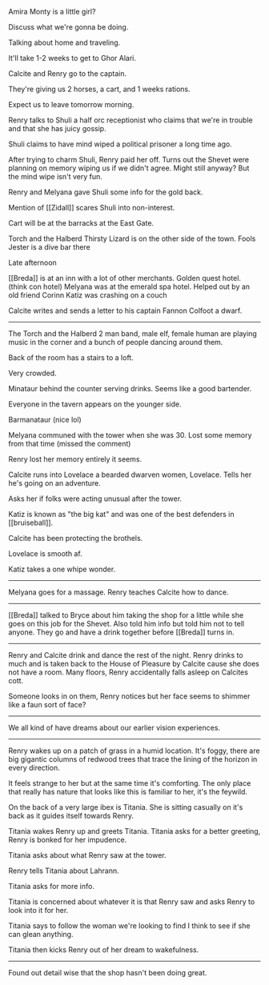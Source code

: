 Amira Monty is a little girl?

Discuss what we're gonna be doing.

Talking about home and traveling.

It'll take 1-2 weeks to get to Ghor Alari.

Calcite and Renry go to the captain.

They're giving us 2 horses, a cart, and 1 weeks rations.

Expect us to leave tomorrow morning. 

Renry talks to Shuli a half orc receptionist who claims that we're in trouble and that she has juicy gossip.

Shuli claims to have mind wiped a political prisoner a long time ago.

After trying to charm Shuli, Renry paid her off.  Turns out the Shevet were planning on memory wiping us if we didn't agree. Might still anyway? But the mind wipe isn't very fun.

Renry and Melyana gave Shuli some info for the gold back. 

Mention of [[Zidall]] scares Shuli into non-interest.

Cart will be at the barracks at the East Gate.

Torch and the Halberd
Thirsty Lizard is on the other side of the town.
Fools Jester is a dive bar there
 
Late afternoon

[[Breda]] is at an inn with a lot of other merchants. Golden quest hotel. (think con hotel)
Melyana was at the emerald spa hotel. Helped out by an old friend Corinn
Katiz was crashing on a couch

Calcite writes and sends a letter to his captain Fannon Colfoot a dwarf.

---

The Torch and the Halberd
2 man band, male elf, female human are playing music in the corner and a bunch of people dancing around them.

Back of the room has a stairs to a loft.

Very crowded.

Minataur behind the counter serving drinks. Seems like a good bartender.

Everyone in the tavern appears on the younger side.

Barmanataur (nice lol)

Melyana communed with the tower when she was 30. Lost some memory from that time (missed the comment)

Renry lost her memory entirely it seems.

Calcite runs into Lovelace a bearded dwarven women, Lovelace. Tells her he's going on an adventure.

Asks her if folks were acting unusual after the tower.

Katiz is known as "the big kat" and was one of the best defenders in [[bruiseball]].

Calcite has been protecting the brothels.

Lovelace is smooth af.

Katiz takes a one whipe wonder.

---

Melyana goes for a massage.
Renry teaches Calcite how to dance.

---

[[Breda]] talked to Bryce about him taking the shop for a little while she goes on this job for the Shevet. Also told him info but told him not to tell anyone. They go and have a drink together before [[Breda]] turns in.

---

Renry and Calcite drink and dance the rest of the night. Renry drinks to much and is taken back to the House of Pleasure by Calcite cause she does not have a room. Many floors, Renry accidentally falls asleep on Calcites cott. 

Someone looks in on them, Renry notices but her face seems to shimmer like a faun sort of face?

---

We all kind of have dreams about our earlier vision experiences. 

---

Renry wakes up on a patch of grass in a humid location. It's foggy, there are big gigantic columns of redwood trees that trace the lining of the horizon in every direction.

It feels strange to her but at the same time it's comforting. The only place that really has nature that looks like this is familiar to her, it's the feywild.

On the back of a very large ibex is Titania. She is sitting casually on it's back as it guides itself towards Renry. 

Titania wakes Renry up and greets Titania. Titania asks for a better greeting, Renry is bonked for her impudence.

Titania asks about what Renry saw at the tower.

Renry tells Titania about Lahrann. 

Titania asks for more info. 

Titania is concerned about whatever it is that Renry saw and asks Renry to look into it for her. 

Titania says to follow the woman we're looking to find I think to see if she can glean anything.

Titania then kicks Renry out of her dream to wakefulness.

---

Found out detail wise that the shop hasn't been doing great.



